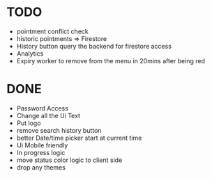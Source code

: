 # TODO
- pointment conflict check
- historic pointments => Firestore
- History button query the backend for firestore access
- Analytics
- Expiry worker to remove from the menu in 20mins after being red 



# DONE 
- Password Access
- Change all the Ui Text
- Put logo
- remove search history button
- better Date/time picker start at current time
- Ui Mobile friendly
- In progress logic
- move status color logic to client side
- drop any themes 
